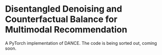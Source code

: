 # Disentangled Denoising and Counterfactual Balance for Multimodal Recommendation
A PyTorch implementation of DANCE. The code is being sorted out, coming soon.
